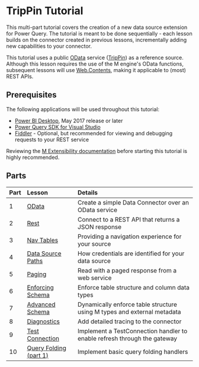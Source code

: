 # TripPin Tutorial

This multi-part tutorial covers the creation of a new data source extension for Power Query. The tutorial is meant to be done sequentially - each lesson builds on the connector created in previous lessons, incrementally adding new capabilities to your connector.

This tutorial uses a public [OData](http://www.odata.org/documentation/) service ([TripPin](http://services.odata.org/v4/TripPinService/)) as a reference source. Although this lesson requires the use of the M engine's OData functions, subsequent lessons will use [Web.Contents](https://msdn.microsoft.com/en-us/library/mt260892.aspx), making it applicable to (most) REST APIs.

## Prerequisites

The following applications will be used throughout this tutorial:

* [Power BI Desktop](https://www.microsoft.com/en-us/download/details.aspx?id=45331), May 2017 release or later
* [Power Query SDK for Visual Studio](https://aka.ms/powerquerysdk)
* [Fiddler](http://www.telerik.com/fiddler) - Optional, but recommended for viewing and debugging requests to your REST service

Reviewing the [M Extensibility documentation](../../docs/m-extensions.md) before starting this tutorial is highly recommended.

## Parts

|Part|Lesson                               |Details|
|----|:------------------------------------|:----------------------------------------------------|
|1   |[OData](1-OData)                     |Create a simple Data Connector over an OData service |
|2   |[Rest](2-Rest)                       |Connect to a REST API that returns a JSON response   |
|3   |[Nav Tables](3-NavTables)            |Providing a navigation experience for your source    |
|4   |[Data Source Paths](4-Paths)         |How credentials are identified for your data source  |
|5   |[Paging](5-Paging)                   |Read with a paged response from a web service        |
|6   |[Enforcing Schema](6-Schema)         |Enforce table structure and column data types        |
|7   |[Advanced Schema](7-AdvancedSchema)  |Dynamically enforce table structure using M types and external metadata |
|8   |[Diagnostics](8-Diagnostics)         |Add detailed tracing to the connector                |
|9   |[Test Connection](9-TestConnection)  |Implement a TestConnection handler to enable refresh through the gateway |
|10  |[Query Folding (part 1)](10-TableView1)|Implement basic query folding handlers               |
